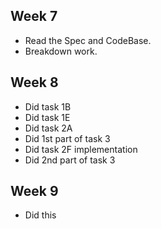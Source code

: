 ## Week 7

- Read the Spec and CodeBase.
- Breakdown work.

## Week 8

- Did task 1B
- Did task 1E
- Did task 2A
- Did 1st part of task 3
- Did task 2F implementation
- Did 2nd part of task 3

## Week 9

- Did this
